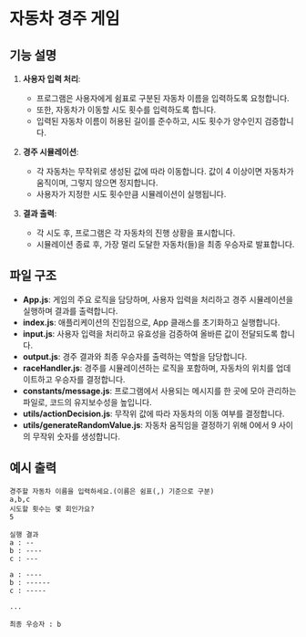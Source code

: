 # 자동차 경주 게임

## 기능 설명

1. **사용자 입력 처리**:

   - 프로그램은 사용자에게 쉼표로 구분된 자동차 이름을 입력하도록 요청합니다.
   - 또한, 자동차가 이동할 시도 횟수를 입력하도록 합니다.
   - 입력된 자동차 이름이 허용된 길이를 준수하고, 시도 횟수가 양수인지 검증합니다.

2. **경주 시뮬레이션**:

   - 각 자동차는 무작위로 생성된 값에 따라 이동합니다. 값이 4 이상이면 자동차가 움직이며, 그렇지 않으면 정지합니다.
   - 사용자가 지정한 시도 횟수만큼 시뮬레이션이 실행됩니다.

3. **결과 출력**:
   - 각 시도 후, 프로그램은 각 자동차의 진행 상황을 표시합니다.
   - 시뮬레이션 종료 후, 가장 멀리 도달한 자동차(들)을 최종 우승자로 발표합니다.

## 파일 구조

- **App.js**: 게임의 주요 로직을 담당하며, 사용자 입력을 처리하고 경주 시뮬레이션을 실행하며 결과를 출력합니다.
- **index.js**: 애플리케이션의 진입점으로, App 클래스를 초기화하고 실행합니다.
- **input.js**: 사용자 입력을 처리하고 유효성을 검증하여 올바른 값이 전달되도록 합니다.
- **output.js**: 경주 결과와 최종 우승자를 출력하는 역할을 담당합니다.
- **raceHandler.js**: 경주를 시뮬레이션하는 로직을 포함하며, 자동차의 위치를 업데이트하고 우승자를 결정합니다.
- **constants/message.js**: 프로그램에서 사용되는 메시지를 한 곳에 모아 관리하는 파일로, 코드의 유지보수성을 높입니다.
- **utils/actionDecision.js**: 무작위 값에 따라 자동차의 이동 여부를 결정합니다.
- **utils/generateRandomValue.js**: 자동차 움직임을 결정하기 위해 0에서 9 사이의 무작위 숫자를 생성합니다.

## 예시 출력

```
경주할 자동차 이름을 입력하세요.(이름은 쉼표(,) 기준으로 구분)
a,b,c
시도할 횟수는 몇 회인가요?
5

실행 결과
a : --
b : ----
c : ---

a : ----
b : ------
c : -----

...

최종 우승자 : b
```
